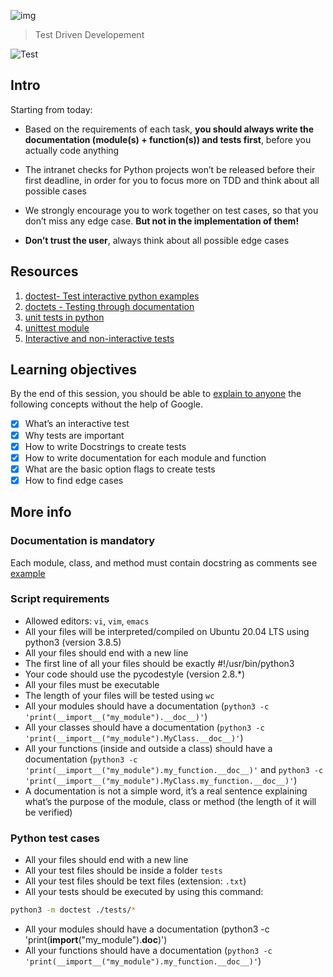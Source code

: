 ![img](https://assets.imaginablefutures.com/media/images/ALX_Logo.max-200x150.png)
> Test Driven Developement 

![Test](https://s3.amazonaws.com/intranet-projects-files/holbertonschool-higher-level_programming+/246/giphy-4.gif)

## Intro 
Starting from today:
- Based on the requirements of each task, __you should always write the documentation (module(s) + function(s)) and tests first__, before you actually code anything

- The intranet checks for Python projects won’t be released before their first deadline, in order for you to focus more on TDD and think about all possible cases

- We strongly encourage you to work together on test cases, so that you don’t miss any edge case. __But not in the implementation of them!__

- __Don’t trust the user__, always think about all possible edge cases

## Resources
1. [doctest- Test interactive python examples](https://docs.python.org/3.4/library/doctest.html)
2. [doctets - Testing through documentation](https://pymotw.com/3/doctest/)
3. [unit tests in python](https://www.youtube.com/watch?v=1Lfv5tUGsn8)
4. [unittest module](https://www.youtube.com/watch?v=6tNS--WetLI)
5. [Interactive and non-interactive tests](https://mattermost.com/blog/testing-python-understanding-doctest-and-unittest/)

## Learning objectives
By the end of this session, you should be able to [explain to anyone](https://fs.blog/feynman-learning-technique/) the following concepts without the help of Google.

* [X] What’s an interactive test
* [X] Why tests are important
* [X] How to write Docstrings to create tests
* [X] How to write documentation for each module and function
* [X] What are the basic option flags to create tests
* [X] How to find edge cases

## More info
### Documentation is mandatory
Each module, class, and method must contain docstring as comments see [example](https://sphinxcontrib-napoleon.readthedocs.io/en/latest/example_google.html)

### Script requirements
- Allowed editors: ```vi```, ```vim```, ```emacs```
- All your files will be interpreted/compiled on Ubuntu 20.04 LTS using python3 (version 3.8.5)
- All your files should end with a new line
- The first line of all your files should be exactly #!/usr/bin/python3
- Your code should use the pycodestyle (version 2.8.*)
- All your files must be executable
- The length of your files will be tested using ```wc```
- All your modules should have a documentation (```python3 -c 'print(__import__("my_module").__doc__)'```)
- All your classes should have a documentation (```python3 -c 'print(__import__("my_module").MyClass.__doc__)'```)
- All your functions (inside and outside a class) should have a documentation (```python3 -c 'print(__import__("my_module").my_function.__doc__)'``` and ```python3 -c 'print(__import__("my_module").MyClass.my_function.__doc__)'```)
- A documentation is not a simple word, it’s a real sentence explaining what’s the purpose of the module, class or method (the length of it will be verified)

### Python test cases
- All your files should end with a new line
- All your test files should be inside a folder ```tests```
- All your test files should be text files (extension: ```.txt```)
- All your tests should be executed by using this command: 
```bash
python3 -m doctest ./tests/*
```
- All your modules should have a documentation (python3 -c 'print(__import__("my_module").__doc__)')
- All your functions should have a documentation (```python3 -c 'print(__import__("my_module").my_function.__doc__)'```)